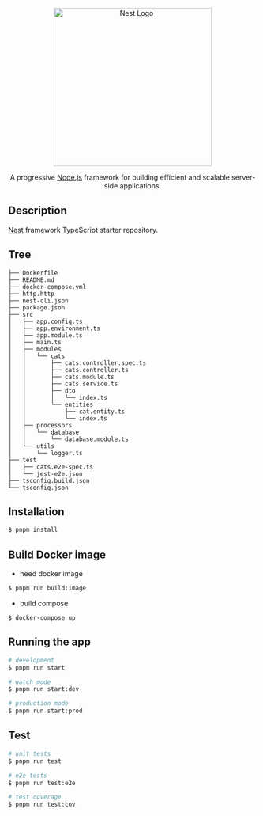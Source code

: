 <p align="center">
  <a href="http://nestjs.com/" target="blank"><img src="https://nestjs.com/img/logo_text.svg" width="320" alt="Nest Logo" /></a>
</p>

  <p align="center">A progressive <a href="http://nodejs.org" target="_blank">Node.js</a> framework for building efficient and scalable server-side applications.</p>

## Description

[Nest](https://github.com/nestjs/nest) framework TypeScript starter repository.

## Tree

```
├── Dockerfile
├── README.md
├── docker-compose.yml
├── http.http
├── nest-cli.json
├── package.json
├── src
│   ├── app.config.ts
│   ├── app.environment.ts
│   ├── app.module.ts
│   ├── main.ts
│   ├── modules
│   │   └── cats
│   │       ├── cats.controller.spec.ts
│   │       ├── cats.controller.ts
│   │       ├── cats.module.ts
│   │       ├── cats.service.ts
│   │       ├── dto
│   │       │   └── index.ts
│   │       └── entities
│   │           ├── cat.entity.ts
│   │           └── index.ts
│   ├── processors
│   │   └── database
│   │       └── database.module.ts
│   └── utils
│       └── logger.ts
├── test
│   ├── cats.e2e-spec.ts
│   └── jest-e2e.json
├── tsconfig.build.json
└── tsconfig.json
```

## Installation

```bash
$ pnpm install
```

## Build Docker image

- need docker image

```bash
$ pnpm run build:image
```

- build compose

```
$ docker-compose up
```

## Running the app

```bash
# development
$ pnpm run start

# watch mode
$ pnpm run start:dev

# production mode
$ pnpm run start:prod
```

## Test

```bash
# unit tests
$ pnpm run test

# e2e tests
$ pnpm run test:e2e

# test coverage
$ pnpm run test:cov
```
